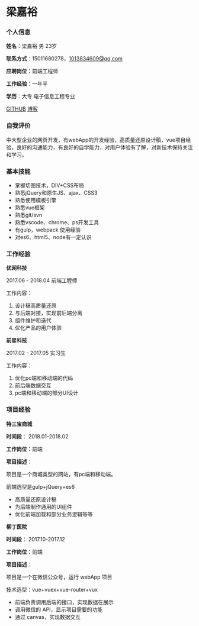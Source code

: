 # 梁嘉裕



### 个人信息

**姓名**：梁嘉裕  男  23岁

**联系方式**：15011680278，1013834609@qq.com

**应聘岗位**：前端工程师

**工作经验**：一年半

**学历**：大专  电子信息工程专业

[GITHUB](https://github.com/liangjiayu)  [博客](https://liangjiayu.github.io/)



### 自我评价

​	中大型企业的网页开发，有webApp的开发经验，高质量还原设计稿，vue项目经验，良好的沟通能力，有良好的自学能力，对用户体验有了解，对新技术保持关注和学习。



### 基本技能

- 掌握切图技术，DIV+CSS布局
- 熟悉jQuery和原生JS、ajax、CSS3
- 熟悉使用模板引擎
- 熟悉vue框架
- 熟悉git/svn
- 熟悉vscode、chrome、ps开发工具
- 有gulp，webpack 使用经验
- 对es6、html5、node有一定认识




### 工作经验

**优网科技** 

2017.06 - 2018.04   前端工程师

工作内容：

1. 设计稿高质量还原
2. 与后端对接，实现前后端分离
3. 组件维护和迭代
4. 优化产品的用户体验

**前星科技**

2017.02 - 2017.05   实习生

工作内容：

1. 优化pc端和移动端的代码
2. 前后端数据交互
3. pc端和移动端的部分UI设计





### 项目经验

**特三宝商城** 

**时间段**： 2018.01-2018.02

**工作岗位**：前端

**项目描述**：

项目是一个商城类型的网站，有pc端和移动端。

前端选型是gulp+jQuery+es6

- 高质量还原设计稿
- 为后端制作通用的UI组件
- 优化前端加载和部分业务逻辑等等



**柳丁医院**

**时间段**： 2017.10-2017.12

**工作岗位**：前端

**项目描述**：

项目是一个在微信公众号，运行 webApp 项目 

技术选型：vue+vuex+vue-router+vux

- 前端负责调用后端的接口，实现数据在展示 
- 调用微信的 API，显示项目需要的功能 
- 通过 canvas，实现数据交互



